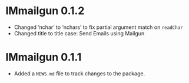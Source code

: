 # IMmailgun 0.1.2

* Changed ‘nchar’ to ‘nchars’ to fix partial argument match on `readChar`
* Changed title to title case: Send Emails using Mailgun

# IMmailgun 0.1.1

* Added a `NEWS.md` file to track changes to the package.
